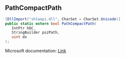 ## PathCompactPath

```csharp
[DllImport("shlwapi.dll", CharSet = CharSet.Unicode)]
public static extern bool PathCompactPath(
   IntPtr hDC,
   StringBuilder pszPath,
   uint dx
);
```

Microsoft documentation: [Link](https://docs.microsoft.com/en-us/windows/win32/api/shlwapi/nf-shlwapi-pathcompactpathexw)
